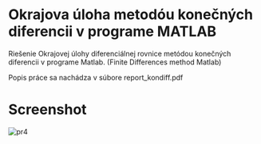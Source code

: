 # Okrajova úloha metodóu konečných diferencii v programe MATLAB
Riešenie Okrajovej úlohy diferenciálnej rovnice metódou konečných diferencii v programe Matlab. (Finite Differences method Matlab)

Popis práce sa nachádza v súbore report_kondiff.pdf
# Screenshot

![pr4](https://cloud.githubusercontent.com/assets/25552139/25765350/e532d330-31ec-11e7-94df-3cdbfed41a9d.png)

